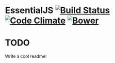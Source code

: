 # EssentialJS [![Build Status](http://img.shields.io/travis/roperzh/essential.js.svg?style=flat&branch=master)](http://travis-ci.org/roperzh/essential.js?branch=master) [![Code Climate](http://img.shields.io/codeclimate/github/roperzh/essential.js.svg?style=flat)](https://codeclimate.com/github/roperzh/essential.js) [![Bower](http://imgh.us/bower_badge_4.svg)](https://github.com/roperzh/essential.js)

# TODO

Write a cool readme!
